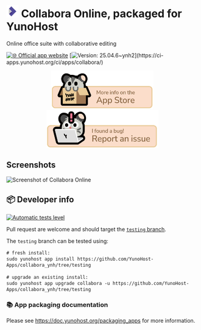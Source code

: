 <!--
N.B.: This README was automatically generated by <https://github.com/YunoHost/apps_tools/blob/main/readme_generator>
It shall NOT be edited by hand.
-->

<h1>
  <img src="https://raw.githubusercontent.com/YunoHost/apps/main/logos/collabora.png" width="32px" alt="Logo of Collabora Online">
  Collabora Online, packaged for YunoHost
</h1>

Online office suite with collaborative editing

[![🌐 Official app website](https://img.shields.io/badge/Official_app_website-darkgreen?style=for-the-badge)](https://collaboraoffice.com)
[![Version: 25.04.6~ynh2](https://img.shields.io/badge/Version-25.04.6~ynh2-rgb(18,138,11)?style=for-the-badge)](https://ci-apps.yunohost.org/ci/apps/collabora/)

<div align="center">
<a href="https://apps.yunohost.org/app/collabora"><img height="100px" src="https://github.com/YunoHost/yunohost-artwork/raw/refs/heads/main/badges/neopossum-badges/badge_more_info_on_the_appstore.svg"/></a>
<a href="https://github.com/YunoHost-Apps/collabora_ynh/issues"><img height="100px" src="https://github.com/YunoHost/yunohost-artwork/raw/refs/heads/main/badges/neopossum-badges/badge_report_an_issue.svg"/></a>
</div>


## Screenshots
![Screenshot of Collabora Online](./doc/screenshots/Nextcloud-writer.png)

## 📦 Developer info

[![Automatic tests level](https://apps.yunohost.org/badge/cilevel/collabora)](https://ci-apps.yunohost.org/ci/apps/collabora/)

Pull request are welcome and should target the [`testing` branch](https://github.com/YunoHost-Apps/collabora_ynh/tree/testing).

The `testing` branch can be tested using:
```
# fresh install:
sudo yunohost app install https://github.com/YunoHost-Apps/collabora_ynh/tree/testing

# upgrade an existing install:
sudo yunohost app upgrade collabora -u https://github.com/YunoHost-Apps/collabora_ynh/tree/testing
```

### 📚 App packaging documentation

Please see <https://doc.yunohost.org/packaging_apps> for more information.